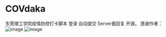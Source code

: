 # COVdaka
东莞理工学院疫情防控打卡脚本
登录
自动提交
Server酱回复
开源。
感谢作者：
![image](https://i0.hdslb.com/bfs/album/be7665093e8cf07a9493106eabe2e93d64db644e.png@99w_150h_1c.webp)
![image](https://i0.hdslb.com/bfs/album/b4632c3bc86e65b3f69aac0ffeba71a60c27dde2.jpg@93w_150h_1c.webp)
